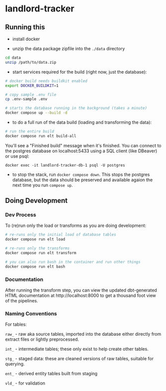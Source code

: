 # landlord-tracker

## Running this

* install docker

* unzip the data package zipfile into the `./data` directory

```sh
cd data
unzip /path/to/data.zip
```

* start services required for the build (right now, just the database):

```sh
# docker build needs buildkit enabled
export DOCKER_BUILDKIT=1

# copy sample .env file
cp .env-sample .env

# starts the database running in the background (takes a minute)
docker compose up --build -d
```

* to do a full run of the data build (loading and transforming the data):

```sh
# run the entire build
docker compose run elt build-all
```

You'll see a "Finished build" message when it's finished. You can connect to
the postgres database on localhost:5433 using a SQL client (like DBeaver) or use psql:

```docker exec -it landlord-tracker-db-1 psql -U postgres```

* to stop the stack, run `docker compose down`. This stops the postgres
database, but the data should be preserved and available agaion the next time
you run `compose up`.

## Doing Development

### Dev Process

To (re)run only the load or transforms as you are doing development:

```sh
# re-runs only the initial load of database tables
docker compose run elt load

# re-runs only the transforms
docker compose run elt transform

# you can also run bash in the container and run other things
docker compose run elt bash
```

### Documentation

After running the transform step, you can view the updated dbt-generated
HTML documentation at http://localhost:8000 to get a thousand foot view of
the pipelines.

### Naming Conventions

For tables:

`raw_` - raw aka source tables, imported into the database either directly
from extract files or lightly preprocessed.

`int_` - intermediate tables; these only exist to help create other tables.

`stg_` - staged data: these are cleaned versions of raw tables, suitable for querying.

`ent_` - derived entity tables built from staging 

`vld_` - for validation
